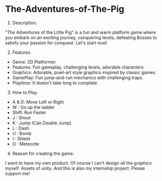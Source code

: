 # The-Adventures-of-The-Pig

1. Description.

"The Adventures of the Little Pig" is a fun and warm platform game where you embark on an exciting journey, conquering levels, defeating Bosses to satisfy your passion for conquest. Let's start now!

2. Features.
- Genre:  2D Platformer.
- Features: Fun gameplay, challenging levels, adorable characters.
- Graphics: Adorable, pixel-art style graphics inspired by classic games.
- GamePlay: Fun jump-and-run mechanics with challenging traps.
- Playtime: It doesn't take long to complete.
3. How to Play.
- A & D:  Move Left or Right
- W : Go up the ladder
- Shift: Run Faster
- J : Shoot
- K : Jump (Can Double Jump)
- L : Dash
- U : Bomb
- I : Shield
- O : Meteorite
4. Reason for creating the game.

I want to have my own product. Of course I can't design all the graphics myself. Assets of unity. And this is also my internship project. Please support me!
